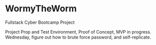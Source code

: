 # WormyTheWorm
Fullstack Cyber Bootcamp Project

Project Prop and Test Environment, Proof of Concept, MVP in progress. Wednesday, figure out how to brute force password, and self-replicate.
